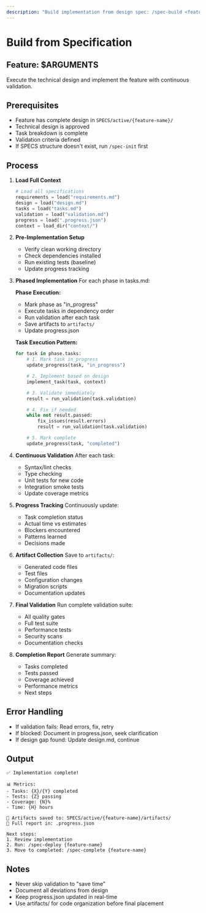 ```yaml
---
description: "Build implementation from design spec: /spec-build <feature-name>"
---
```


# Build from Specification

## Feature: $ARGUMENTS

Execute the technical design and implement the feature with continuous validation.

## Prerequisites
- Feature has complete design in `SPECS/active/{feature-name}/`
- Technical design is approved
- Task breakdown is complete
- Validation criteria defined
- If SPECS structure doesn't exist, run `/spec-init` first

## Process

1. **Load Full Context**
   ```python
   # Load all specifications
   requirements = load("requirements.md")
   design = load("design.md")
   tasks = load("tasks.md")
   validation = load("validation.md")
   progress = load(".progress.json")
   context = load_dir("context/")
   ```

2. **Pre-Implementation Setup**
   - Verify clean working directory
   - Check dependencies installed
   - Run existing tests (baseline)
   - Update progress tracking

3. **Phased Implementation**
   For each phase in tasks.md:

   **Phase Execution:**
   - Mark phase as "in_progress"
   - Execute tasks in dependency order
   - Run validation after each task
   - Save artifacts to `artifacts/`
   - Update progress.json

   **Task Execution Pattern:**
   ```python
   for task in phase.tasks:
       # 1. Mark task in_progress
       update_progress(task, "in_progress")

       # 2. Implement based on design
       implement_task(task, context)

       # 3. Validate immediately
       result = run_validation(task.validation)

       # 4. Fix if needed
       while not result.passed:
           fix_issues(result.errors)
           result = run_validation(task.validation)

       # 5. Mark complete
       update_progress(task, "completed")
   ```

4. **Continuous Validation**
   After each task:
   - Syntax/lint checks
   - Type checking
   - Unit tests for new code
   - Integration smoke tests
   - Update coverage metrics

5. **Progress Tracking**
   Continuously update:
   - Task completion status
   - Actual time vs estimates
   - Blockers encountered
   - Patterns learned
   - Decisions made

6. **Artifact Collection**
   Save to `artifacts/`:
   - Generated code files
   - Test files
   - Configuration changes
   - Migration scripts
   - Documentation updates

7. **Final Validation**
   Run complete validation suite:
   - All quality gates
   - Full test suite
   - Performance tests
   - Security scans
   - Documentation checks

8. **Completion Report**
   Generate summary:
   - Tasks completed
   - Tests passed
   - Coverage achieved
   - Performance metrics
   - Next steps

## Error Handling
- If validation fails: Read errors, fix, retry
- If blocked: Document in progress.json, seek clarification
- If design gap found: Update design.md, continue

## Output
```
✅ Implementation complete!

📊 Metrics:
- Tasks: {X}/{Y} completed
- Tests: {Z} passing
- Coverage: {N}%
- Time: {H} hours

📁 Artifacts saved to: SPECS/active/{feature-name}/artifacts/
📝 Full report in: .progress.json

Next steps:
1. Review implementation
2. Run: /spec-deploy {feature-name}
3. Move to completed: /spec-complete {feature-name}
```

## Notes
- Never skip validation to "save time"
- Document all deviations from design
- Keep progress.json updated in real-time
- Use artifacts/ for code organization before final placement